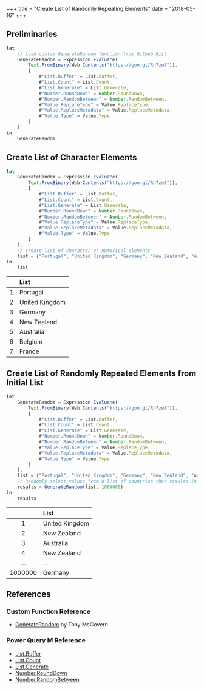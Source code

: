 +++
title = "Create List of Randomly Repeating Elements"
date = "2018-05-16"
+++

## Preliminaries
```javascript
let
    // Load custom GenerateRandom function from Github Gist
    GenerateRandom = Expression.Evaluate(
        Text.FromBinary(Web.Contents("https://goo.gl/Rh7ze8")),
        [
            #"List.Buffer" = List.Buffer,
            #"List.Count" = List.Count,
            #"List.Generate" = List.Generate,
            #"Number.RoundDown" = Number.RoundDown,
            #"Number.RandomBetween" = Number.RandomBetween,
            #"Value.ReplaceType" = Value.ReplaceType,
            #"Value.ReplaceMetadata" = Value.ReplaceMetadata,
            #"Value.Type" = Value.Type            
        ]
    )
in
    GenerateRandom
```

## Create List of Character Elements
```javascript
let
    GenerateRandom = Expression.Evaluate(
        Text.FromBinary(Web.Contents("https://goo.gl/Rh7ze8")),
        [
            #"List.Buffer" = List.Buffer,
            #"List.Count" = List.Count,
            #"List.Generate" = List.Generate,
            #"Number.RoundDown" = Number.RoundDown,
            #"Number.RandomBetween" = Number.RandomBetween,
            #"Value.ReplaceType" = Value.ReplaceType,
            #"Value.ReplaceMetadata" = Value.ReplaceMetadata,
            #"Value.Type" = Value.Type            
        ]
    ),
    // create list of character or numerical elements
    list = {"Portugal", "United Kingdom", "Germany", "New Zealand", "Australia", "Belgium", "France"}
in
    list
```
|     |List 	         
|:---:|:--------------
|1	  |Portugal	     
|2	  |United Kingdom
|3	  |Germany
|4    |New Zealand
|5	  |Australia
|6	  |Belgium
|7	  |France

## Create List of Randomly Repeated Elements from Initial List
```javascript
let
    GenerateRandom = Expression.Evaluate(
        Text.FromBinary(Web.Contents("https://goo.gl/Rh7ze8")),
        [
            #"List.Buffer" = List.Buffer,
            #"List.Count" = List.Count,
            #"List.Generate" = List.Generate,
            #"Number.RoundDown" = Number.RoundDown,
            #"Number.RandomBetween" = Number.RandomBetween,
            #"Value.ReplaceType" = Value.ReplaceType,
            #"Value.ReplaceMetadata" = Value.ReplaceMetadata,
            #"Value.Type" = Value.Type            
        ]
    ),
    list = {"Portugal", "United Kingdom", "Germany", "New Zealand", "Australia", "Belgium", "France"},
    // Randomly select values from a list of countries that results in an output list of 1,000,000 items
    results = GenerateRandom(list, 1000000)		
in
    results
```
|        |List 	         
|:------:|:--------------
|1	     |United Kingdom 
|2	     |New Zealand
|3	     |Australia
|4       |New Zealand
|...     |...
|1000000 |Germany

## References
### Custom Function Reference
+ [GenerateRandom](https://gist.github.com/tonmcg/e85642d99f2f7d365382a2d06006f618) by Tony McGovern

### Power Query M Reference
+ [List.Buffer](https://msdn.microsoft.com/en-us/query-bi/m/list-buffer)
+ [List.Count](https://msdn.microsoft.com/en-us/query-bi/m/list-count)
+ [List.Generate](https://msdn.microsoft.com/en-us/query-bi/m/list-generate)
+ [Number.RoundDown](https://msdn.microsoft.com/en-us/query-bi/m/number-rounddown)
+ [Number.RandomBetween](https://msdn.microsoft.com/en-us/query-bi/m/number-randombetween)